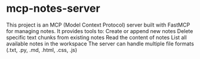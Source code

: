 # mcp-notes-server
This project is an MCP (Model Context Protocol) server built with FastMCP for managing notes. It provides tools to:  Create or append new notes  Delete specific text chunks from existing notes  Read the content of notes  List all available notes in the workspace  The server can handle multiple file formats (.txt, .py, .md, .html, .css, .js)
